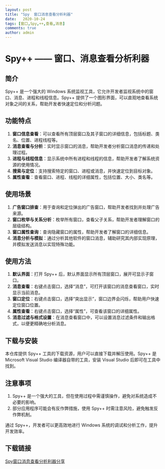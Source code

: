 ```yaml
---
layout: post
title: "Spy  窗口消息查看分析利器"
date:   2020-10-24
tags: [窗口,Spy,++,查看,消息]
comments: true
author: admin
---
```

# Spy++ —— 窗口、消息查看分析利器

## 简介
Spy++ 是一个强大的 Windows 系统监视工具，它允许开发者监视系统中的窗口、消息、进程和线程信息。Spy++ 提供了一个图形界面，可以直观地查看系统对象之间的关系，帮助开发者快速定位和分析问题。

## 功能特点
1. **窗口信息查看**：可以查看所有顶层窗口及其子窗口的详细信息，包括标题、类名、位置、进程线程等。
2. **消息查看与分析**：实时显示窗口的消息，帮助开发者分析窗口消息的传递和处理过程。
3. **进程与线程信息**：显示系统中所有进程和线程的信息，帮助开发者了解系统资源的使用情况。
4. **搜索与定位**：支持搜索特定的窗口、进程或消息，并快速定位到目标对象。
5. **属性查看**：查看窗口、进程、线程的详细属性，包括位置、大小、类名等。

## 使用场景
1. **广告窗口排查**：用于查询和定位弹出的广告窗口，帮助开发者找到并处理广告来源。
2. **窗口枚举与关系分析**：枚举所有窗口，查看父子关系，帮助开发者理解窗口的层级结构。
3. **窗口属性查询**：查询隐藏窗口的属性，帮助开发者了解窗口的详细信息。
4. **消息分析与模拟**：通过分析其他软件的窗口消息，辅助研究其内部实现原理，并模拟发送消息以实现特殊功能。

## 使用方法
1. **默认界面**：打开 Spy++ 后，默认界面显示所有顶层窗口，展开可显示子窗口。
2. **消息查看**：右键点击窗口，选择“消息”，可打开该窗口的消息查看窗口，实时显示当前消息。
3. **窗口定位**：右键点击窗口，选择“突出显示”，窗口边界会闪烁，帮助用户快速定位窗口位置。
4. **属性查看**：右键点击窗口，选择“属性”，可查看该窗口的详细属性。
5. **消息过滤与格式设置**：在消息查看窗口中，可以设置消息过滤条件和输出格式，以便更精确地分析消息。

## 下载与安装
本仓库提供 Spy++ 工具的下载资源，用户可以直接下载并解压使用。Spy++ 是 Microsoft Visual Studio 编译器自带的工具，安装 Visual Studio 后即可在工具中找到。

## 注意事项
1. Spy++ 是一个强大的工具，但在使用过程中需谨慎操作，避免对系统造成不必要的影响。
2. 部分应用程序可能会有反作弊措施，使用 Spy++ 时需注意风险，避免触发反作弊机制。

通过 Spy++，开发者可以更高效地进行 Windows 系统的调试和分析工作，提升开发效率。

## 下载链接

[Spy窗口消息查看分析利器分享](https://pan.quark.cn/s/a8097038813d)